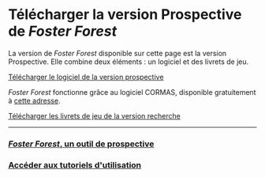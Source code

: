 # Télécharger la version Prospective de _Foster Forest_

La version de _Foster Forest_ disponible sur cette page est la version Prospective. Elle combine deux éléments : un logiciel et des livrets de jeu.


[Télécharger le logiciel de la version prospective](www.liberation.fr)

_Foster Forest_ fonctionne grâce au logiciel CORMAS, disponible gratuitement à [cette adresse](http://cormas.cirad.fr).



[Télécharger les livrets de jeu de la version recherche](www.lemonde.fr)


* * *

### [_Foster Forest_, un outil de prospective](https://timotheefouqueray.github.io/fosterforest/prospective/prospective)

### [Accéder aux tutoriels d'utilisation](https://timotheefouqueray.github.io/fosterforest/prospective/tutoriels)
